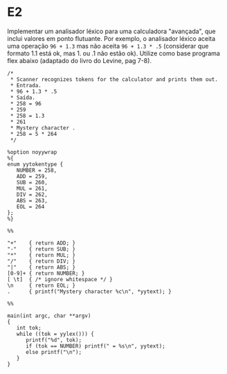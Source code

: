# E2

Implementar um analisador léxico para uma calculadora "avançada", que inclui valores em ponto flutuante.
Por exemplo, o analisador léxico aceita uma operação ```96 + 1.3``` mas não aceita ```96 + 1.3 * .5```
(considerar que formato 1.1 está ok, mas 1. ou .1 não estão ok).
Utilize como base programa flex abaixo (adaptado do livro do Levine, pag 7-8).

```
/* 
 * Scanner recognizes tokens for the calculator and prints them out.
 * Entrada.
 * 96 + 1.3 * .5
 * Saída.
 * 258 = 96
 * 259
 * 258 = 1.3
 * 261
 * Mystery character .
 * 258 = 5 * 264 
 */
 
%option noyywrap
%{
enum yytokentype {
   NUMBER = 258, 
   ADD = 259, 
   SUB = 260, 
   MUL = 261, 
   DIV = 262, 
   ABS = 263,  
   EOL = 264
};  
%}    

%%

"+"    { return ADD; }
"-"    { return SUB; }
"*"    { return MUL; }
"/"    { return DIV; }
"|"    { return ABS; }
[0-9]+ { return NUMBER; }
[ \t]  { /* ignore whitespace */ }
\n     { return EOL; } 
.      { printf("Mystery character %c\n", *yytext); }

%%

main(int argc, char **argv)
{      
   int tok;
   while ((tok = yylex())) {
      printf("%d", tok);
      if (tok == NUMBER) printf(" = %s\n", yytext); 
      else printf("\n");                
   } 
}
```
